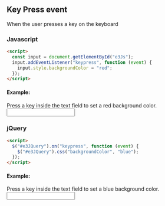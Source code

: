 ## Key Press event

When the user presses a key on the keyboard

### Javascript

```html
<script>
  const input = document.getElementById("e3Js");
  input.addEventListener("keypress", function (event) {
    input.style.backgroundColor = "red";
  });
</script>
```

#### Example:

Press a key inside the text field to set a red background color.
<input type="text" id="e3Js">

### jQuery

```html
<script>
  $("#e3JQuery").on("keypress", function (event) {
    $("#e3JQuery").css("backgroundColor", "blue");
  });
</script>
```

#### Example:

Press a key inside the text field to set a blue background color.
<input type="text" id="e3JQuery">
